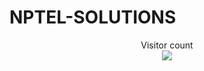 # NPTEL-SOLUTIONS


 




<p align="center"> 
  Visitor count<br>
  <img src="https://profile-counter.glitch.me/THUNDERANKUSH-NPTEL-SOLUTION/count.svg" />
</p>
